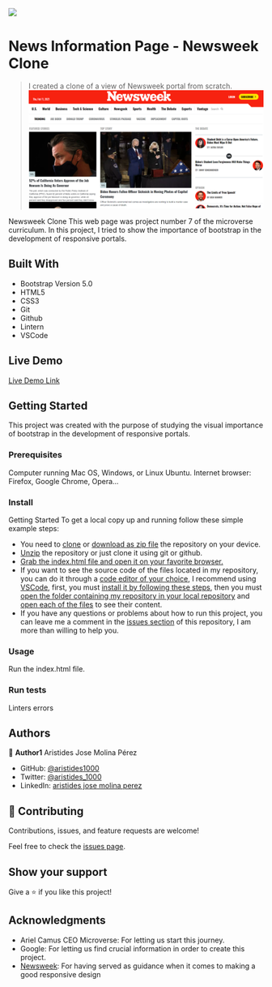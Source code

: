 ![](https://img.shields.io/badge/Microverse-blueviolet)

# News Information Page - Newsweek Clone

> I created a clone of a view of Newsweek portal from scratch.
![screenshot](./app_screenshot.png)

Newsweek Clone
This web page was project number 7 of the microverse curriculum.
In this project, I tried to show the importance of bootstrap in the development of responsive portals.

## Built With

- Bootstrap Version 5.0
- HTML5
- CSS3
- Git
- Github
- Lintern
- VSCode

## Live Demo

[Live Demo Link](https://aristides1000.github.io/using-bootstrap/)

## Getting Started

This project was created with the purpose of studying the visual importance of bootstrap in the development of responsive portals.

### Prerequisites

Computer running Mac OS, Windows, or Linux Ubuntu. Internet browser: Firefox, Google Chrome, Opera...

### Install

Getting Started
To get a local copy up and running follow these simple example steps:

- You need to [clone](https://docs.github.com/en/github/creating-cloning-and-archiving-repositories/cloning-a-repository) or [download as zip file](https://www.itprotoday.com/mobile-management-and-security/how-do-i-download-files-github) the repository on your device.
- [Unzip](http://www.e7z.org/open-zip.htm) the repository or just clone it using git or github.
- [Grab the index.html file and open it on your favorite browser.](https://helpdeskgeek.com/how-to/open-an-html-file-in-google-chrome/)
- If you want to see the source code of the files located in my repository, you can do it through a [code editor of your choice](https://www.elegantthemes.com/blog/resources/best-code-editors), I recommend using [VSCode](https://code.visualstudio.com/), first, you must [install it by following these steps](https://code.visualstudio.com/docs), then you must [open the folder containing my repository in your local repository](https://thisdavej.com/right-click-on-windows-folder-and-open-with-visual-studio-code/#:~:text=You%20can%20now%20navigate%20to,with%20VS%20Code%E2%80%9D%20as%20well.) and [open each of the files](https://code.visualstudio.com/docs/editor/editingevolved) to see their content.
- If you have any questions or problems about how to run this project, you can leave me a comment in the [issues section](https://github.com/aristides1000/using-bootstrap/issues) of this repository, I am more than willing to help you.

### Usage
Run the index.html file.

### Run tests
Linters errors

## Authors

👤 **Author1**
Aristides Jose Molina Pérez

- GitHub: [@aristides1000](https://github.com/aristides1000)
- Twitter: [@aristides_1000](https://twitter.com/@aristides_1000)
- LinkedIn: [aristides jose molina perez](https://www.linkedin.com/in/aristides-jose-molina-perez-09b0579a)

## 🤝 Contributing

Contributions, issues, and feature requests are welcome!

Feel free to check the [issues page](https://github.com/aristides1000/using-bootstrap/issues).

## Show your support

Give a ⭐️ if you like this project!

## Acknowledgments

- Ariel Camus CEO Microverse: For letting us start this journey.
- Google: For letting us find crucial information in order to create this project.
- [Newsweek](https://www.newsweek.com/): For having served as guidance when it comes to making a good responsive design
